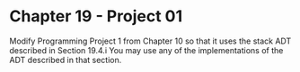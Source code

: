 # Chapter 19 - Project 01

Modify Programming Project 1 from Chapter 10 so that it uses the stack ADT
described in Section 19.4.i  You may use any of the implementations of the ADT
described in that section.
